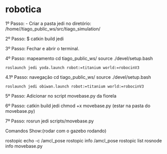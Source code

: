 # robotica

1º Passo:
    - Criar a pasta jedi no diretório: /home/<user>/tiago_public_ws/src/tiago_simulation/

2º Passo:
    $ catkin build jedi

3º Passo:
     Fechar e abrir o terminal.

4º Passo: mapeamento
    cd tiago_public_ws/
    source ./devel/setup.bash

    roslaunch jedi yoda.launch robot:=titanium world:=robocinV3
4.1º Passo: navegação
    cd tiago_public_ws/
    source ./devel/setup.bash

    roslaunch jedi obiwan.launch robot:=titanium world:=robocinV3

5º Passo:
	Adicionar no script movebase.py da fiorela

6º Passo:
	catkin build jedi
	chmod +x movebase.py (estar na pasta do movebase.py)

7º Passo:
	rosrun jedi scripts/movebase.py 


Comandos Show:(rodar com  o gazebo rodando)

rostopic echo -c /amcl_pose
rostopic info /amcl_pose
rostopic list
rosnode info movebase.py

